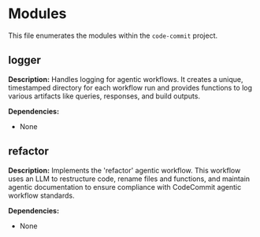 # Modules

This file enumerates the modules within the `code-commit` project.

## logger

**Description:** Handles logging for agentic workflows. It creates a unique, timestamped directory for each workflow run and provides functions to log various artifacts like queries, responses, and build outputs.

**Dependencies:**
- None

## refactor

**Description:** Implements the 'refactor' agentic workflow. This workflow uses an LLM to restructure code, rename files and functions, and maintain agentic documentation to ensure compliance with CodeCommit agentic workflow standards.

**Dependencies:**
- None